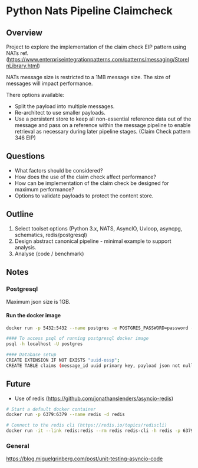 # Python Nats Pipeline Claimcheck

## Overview

Project to explore the implementation of the claim check EIP pattern using NATs ref. (https://www.enterpriseintegrationpatterns.com/patterns/messaging/StoreInLibrary.html)

NATs message size is restricted to a 1MB message size.  The size of messages will impact performance.  

There options available:
* Split the payload into multiple messages.
* Re-architect to use smaller payloads.
* Use a persistent store to keep all non-essential reference data out of the message and pass 
on a reference within the message pipeline to enable retrieval as necessary during later 
pipeline stages. (Claim Check pattern 346 EIP)

## Questions

* What factors should be considered?
* How does the use of the claim check affect performance?
* How can be implementation of the claim check be designed for maximum performance?
* Options to validate payloads to protect the content store.

## Outline

1. Select toolset options (Python 3.x, NATS, AsyncIO, Uvloop, asyncpg, schematics, redis/postgresql)
2. Design abstract canonical pipeline - minimal example to support analysis.
3. Analyse (code / benchmark)

## Notes

### Postgresql

Maximum json size is 1GB.  

#### Run the docker image
``` bash 
docker run -p 5432:5432 --name postgres -e POSTGRES_PASSWORD=password -d postgres

#### To access psql of running postgresql docker image
psql -h localhost -U postgres

#### Database setup
CREATE EXTENSION IF NOT EXISTS "uuid-ossp";
CREATE TABLE claims (message_id uuid primary key, payload json not null);
```

## Future
* Use of redis (https://github.com/jonathanslenders/asyncio-redis)
``` bash
# Start a default docker container
docker run -p 6379:6379 --name redis -d redis

# Connect to the redis cli (https://redis.io/topics/rediscli)
docker run -it --link redis:redis --rm redis redis-cli -h redis -p 6379 
```


### General

https://blog.miguelgrinberg.com/post/unit-testing-asyncio-code


